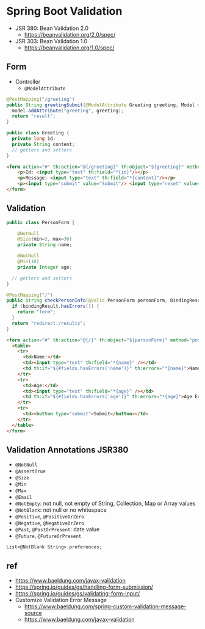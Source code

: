 # Spring Boot Validation
* JSR 380: Bean Validation 2.0
  * https://beanvalidation.org/2.0/spec/
* JSR 303: Bean Validation 1.0
  * https://beanvalidation.org/1.0/spec/

## Form
* Controller
  * `@ModelAttribute`

```java
@PostMapping("/greeting")
public String greetingSubmit(@ModelAttribute Greeting greeting, Model model) {
  model.addAttribute("greeting", greeting);
  return "result";
}
```

```java
public class Greeting {
  private long id;
  private String content;
  // getters and setters
}
```

```html
<form action="#" th:action="@{/greeting}" th:object="${greeting}" method="post">
    <p>Id: <input type="text" th:field="*{id}"/></p>
    <p>Message: <input type="text" th:field="*{content}"/></p>
    <p><input type="submit" value="Submit"/> <input type="reset" value="Reset"/></p>
</form>
```

## Validation

```java
public class PersonForm {

	@NotNull
	@Size(min=2, max=30)
	private String name;

	@NotNull
	@Min(18)
	private Integer age;

  // getters and setters
}
```

```java
@PostMapping("/")
public String checkPersonInfo(@Valid PersonForm personForm, BindingResult bindingResult) {
  if (bindingResult.hasErrors()) {
    return "form";
  }
  return "redirect:/results";
}
```

```html
<form action="#" th:action="@{/}" th:object="${personForm}" method="post">
  <table>
    <tr>
      <td>Name:</td>
      <td><input type="text" th:field="*{name}" /></td>
      <td th:if="${#fields.hasErrors('name')}" th:errors="*{name}">Name Error</td>
    </tr>
    <tr>
      <td>Age:</td>
      <td><input type="text" th:field="*{age}" /></td>
      <td th:if="${#fields.hasErrors('age')}" th:errors="*{age}">Age Error</td>
    </tr>
    <tr>
      <td><button type="submit">Submit</button></td>
    </tr>
  </table>
</form>
```

## Validation Annotations JSR380
* `@NotNull`
* `@AssertTrue`
* `@Size`
* `@Min`
* `@Max`
* `@Email`
* `@NotEmpty`: not null, not empty of String, Collection, Map or Array values
* `@NotBlank`: not null or no whitespace
* `@Positive`, `@PositiveOrZero`
* `@Negative`, `@NegativeOrZero`
* `@Past`, `@PastOrPresent`: date value
* `@Future`, `@FutureOrPresent`

```
List<@NotBlank String> preferences;
```

## ref
* https://www.baeldung.com/javax-validation
* https://spring.io/guides/gs/handling-form-submission/
* https://spring.io/guides/gs/validating-form-input/
* Customize Validation Error Message
  * https://www.baeldung.com/spring-custom-validation-message-source
  * https://www.baeldung.com/javax-validation

